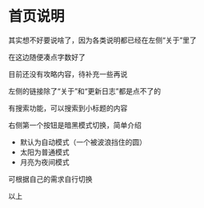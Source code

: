 # 首页说明

其实想不好要说啥了，因为各类说明都已经在左侧“关于”里了

在这边随便凑点字数好了

目前还没有攻略内容，待补充一些再说

左侧的链接除了“关于”和“更新日志”都是点不了的

有搜索功能，可以搜索到小标题的内容

右侧第一个按钮是暗黑模式切换，简单介绍

* 默认为自动模式（一个被波浪挡住的圆）
* 太阳为普通模式
* 月亮为夜间模式

可根据自己的需求自行切换

以上



